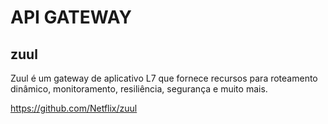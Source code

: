 # API GATEWAY

## zuul
Zuul é um gateway de aplicativo L7 que fornece recursos para 
roteamento dinâmico, monitoramento, resiliência, segurança e muito mais.

https://github.com/Netflix/zuul


